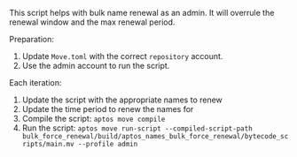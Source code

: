 This script helps with bulk name renewal as an admin. It will overrule the renewal window and the max renewal period.  

Preparation:
1. Update `Move.toml` with the correct `repository` account.
2. Use the admin account to run the script.

Each iteration:
1. Update the script with the appropriate names to renew 
2. Update the time period to renew the names for
3. Compile the script: `aptos move compile`
4. Run the script: `aptos move run-script --compiled-script-path bulk_force_renewal/build/aptos_names_bulk_force_renewal/bytecode_scripts/main.mv --profile admin`
